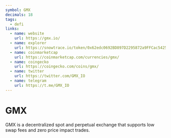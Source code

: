 ```yaml
---
symbol: GMX
decimals: 18
tags:
  - defi
links:
  - name: website
    url: https://gmx.io/
  - name: explorer
    url: https://snowtrace.io/token/0x62edc0692BD897D2295872a9FFCac5425011c661
  - name: coinmarketcap
    url: https://coinmarketcap.com/currencies/gmx/
  - name: coingecko
    url: https://coingecko.com/coins/gmx/
  - name: twitter
    url: https://twitter.com/GMX_IO
  - name: telegram
    url: https://t.me/GMX_IO
---
```


# GMX

GMX is a decentralized spot and perpetual exchange that supports low swap fees and zero price impact trades.
